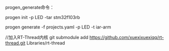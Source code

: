 
progen_generate命令：

progen init -p LED -tar stm32f103rb

progen generate -f projects.yaml -p LED -t iar-arm

//加入RT-Thread内核
git submodule add https://github.com/xuexixuexiqq/rt-thread.git Libraries/rt-thread
